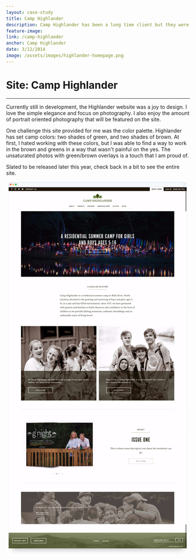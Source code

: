 ```yaml
---
layout: case-study
title: Camp Highlander
description: Camp Highlander has been a long time client but they were looking for a fresh design. They transitioned from a busy, in your face design to simple elegance - emphasizing photography and typography.
feature-image:
link: /camp-highlander
anchor: Camp Highlander
date: 3/12/2014
image: /assets/images/highlander-homepage.png
---
```


# Site: Camp Highlander
---

Currently still in development, the Highlander website was a joy to design. I love the simple elegance and focus on photography. I also enjoy the amount of portrait oriented photography that will be featured on the site.

One challenge this site provided for me was the color palette. Highlander has set camp colors: two shades of green, and two shades of brown. At first, I hated working with these colors, but I was able to find a way to work in the brown and greens in a way that wasn't painful on the yes. The unsaturated photos with green/brown overlays is a touch that I am proud of.

Slated to be released later this year, check back in a bit to see the entire site.

!["Highlander Homepage"](/assets/images/highlander-homepage-full.png)
